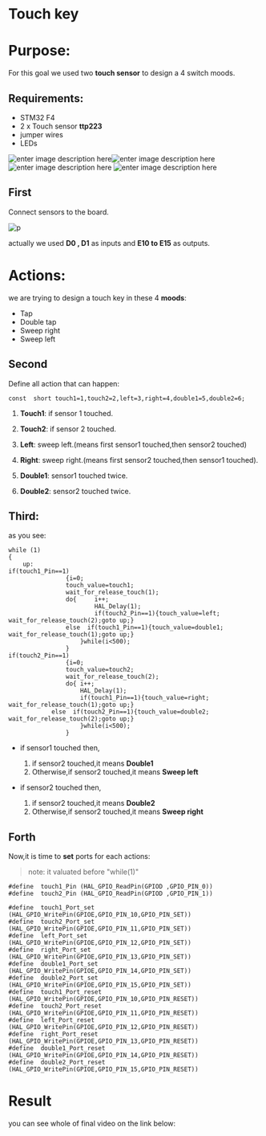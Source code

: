 
# Touch key

# Purpose:
For this goal we used two **touch sensor** to design a 4 switch moods.
## Requirements:

 - STM32 F4
 -  2 x Touch sensor **ttp223**
 - jumper wires
 - LEDs
 
![enter image description here](https://lh3.googleusercontent.com/IdGA6WgG2ji3tq5bpiLbbiWmiBz8EL9_51GsPZeJiMkB41F1GXpaa9sTDbfxvm5jxlPvz8wGJhk=s600 "jj")![enter image description here](https://lh3.googleusercontent.com/BnhyKwAxPjFOTV4lkmO_WnWpqSqCodRrRzx9yVBL28Lx-hA-5VaixDcIhxiXYOPPFoEXBaGVNE4 "i") ![enter image description here](https://lh3.googleusercontent.com/gUM_zsduSyuxertKzyi_t-JkSRNSxXUdV9ClCcPPClPzuI6gbSkoQHyhxgO_K3K_qXVUYenYR6I "g")
![enter image description here](https://lh3.googleusercontent.com/KI5VXrclKS99Q2yuVAWYlTJvhAWIqJrr2aZFWod1Gtw418oIVeo9y14BrkK4bYnocMgH54xbD68 "h")

    
   




## First


   Connect sensors to the board.
   
   ![](https://lh3.googleusercontent.com/ETWeU44y4d5kdeNuskyMIdrp1wTf6LX9yx1B2H2NdOVMX6yoMTQ9oONuvK1eGJbmZsZddIL04Os "p")

actually we used **D0 , D1** as inputs and **E10 to E15** as outputs.

   # Actions:
   we are trying to design a touch key in these 4 **moods**:
   

 - Tap
 - Double tap
 - Sweep right
 - Sweep left

 ## Second
Define all action that can happen:

    const  short touch1=1,touch2=2,left=3,right=4,double1=5,double2=6;

 1.  **Touch1**: 
 if sensor 1 touched.
 
 2.  **Touch2**: 
 if sensor 2 touched.
 
 3.  **Left**: 
 sweep left.(means first sensor1 touched,then sensor2 touched)
 
 4.  **Right**: 
 sweep right.(means first sensor2 touched,then sensor1 touched).
 
5.  **Double1**: 
 sensor1 touched twice.
 
 6.  **Double2**: 
 sensor2 touched twice.

## Third:
as you see:

 

 

    while (1)
	{
		up:
	if(touch1_Pin==1)
					{i=0;
					touch_value=touch1;
					wait_for_release_touch(1);
					do{ 	i++;
							HAL_Delay(1);
							if(touch2_Pin==1){touch_value=left; 	wait_for_release_touch(2);goto up;}
					else  if(touch1_Pin==1){touch_value=double1; wait_for_release_touch(1);goto up;}
						}while(i<500);
					}
	if(touch2_Pin==1)
					{i=0;
					touch_value=touch2;
					wait_for_release_touch(2);
					do{ i++;
						HAL_Delay(1);
						if(touch1_Pin==1){touch_value=right; 	wait_for_release_touch(1);goto up;}
				else  if(touch2_Pin==1){touch_value=double2; wait_for_release_touch(2);goto up;}
						}while(i<500);
					}

 

  - if sensor1 touched then,
	  1. if sensor2 touched,it means **Double1**
	 2. Otherwise,if sensor2 touched,it means **Sweep left**

	 
  - if sensor2 touched then,
	  1. if sensor2 touched,it means **Double2**
	 2. Otherwise,if sensor2 touched,it means **Sweep right**

## Forth
Now,it is time to **set** ports for each actions:

> note:
> it valuated before "while(1)"
 

 

    #define  touch1_Pin (HAL_GPIO_ReadPin(GPIOD ,GPIO_PIN_0))
	#define  touch2_Pin (HAL_GPIO_ReadPin(GPIOD ,GPIO_PIN_1))
	
	#define  touch1_Port_set (HAL_GPIO_WritePin(GPIOE,GPIO_PIN_10,GPIO_PIN_SET))
	#define  touch2_Port_set (HAL_GPIO_WritePin(GPIOE,GPIO_PIN_11,GPIO_PIN_SET))
	#define  left_Port_set (HAL_GPIO_WritePin(GPIOE,GPIO_PIN_12,GPIO_PIN_SET))
	#define  right_Port_set (HAL_GPIO_WritePin(GPIOE,GPIO_PIN_13,GPIO_PIN_SET))
	#define  double1_Port_set (HAL_GPIO_WritePin(GPIOE,GPIO_PIN_14,GPIO_PIN_SET))
	#define  double2_Port_set (HAL_GPIO_WritePin(GPIOE,GPIO_PIN_15,GPIO_PIN_SET))
	#define  touch1_Port_reset (HAL_GPIO_WritePin(GPIOE,GPIO_PIN_10,GPIO_PIN_RESET))
	#define  touch2_Port_reset (HAL_GPIO_WritePin(GPIOE,GPIO_PIN_11,GPIO_PIN_RESET))
	#define  left_Port_reset (HAL_GPIO_WritePin(GPIOE,GPIO_PIN_12,GPIO_PIN_RESET))
	#define  right_Port_reset (HAL_GPIO_WritePin(GPIOE,GPIO_PIN_13,GPIO_PIN_RESET))
	#define  double1_Port_reset (HAL_GPIO_WritePin(GPIOE,GPIO_PIN_14,GPIO_PIN_RESET))
	#define  double2_Port_reset (HAL_GPIO_WritePin(GPIOE,GPIO_PIN_15,GPIO_PIN_RESET))

 # Result
 you can see whole of final video on the link below:
 


